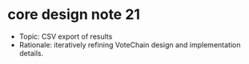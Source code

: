 # core design note 21

- Topic: CSV export of results
- Rationale: iteratively refining VoteChain design and implementation details.
